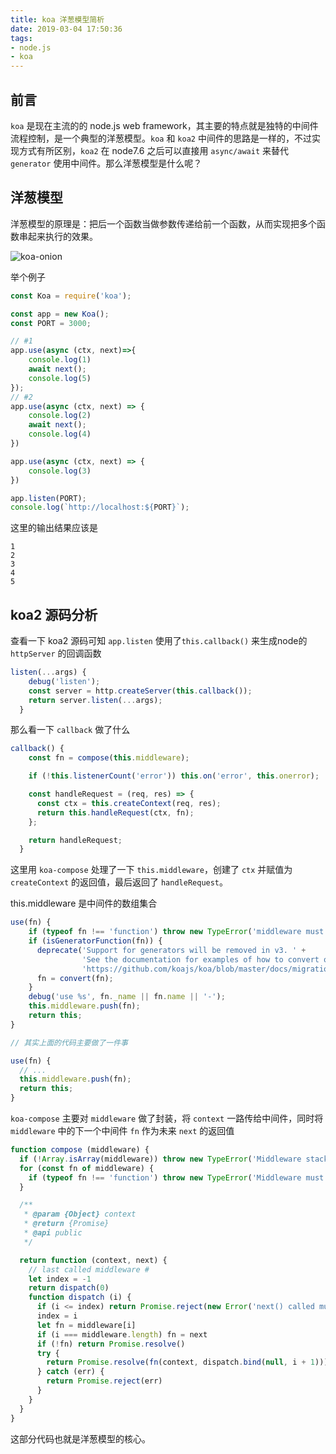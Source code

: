 ```yaml
---
title: koa 洋葱模型简析
date: 2019-03-04 17:50:36
tags:
- node.js
- koa
---
```


## 前言
`koa` 是现在主流的的 node.js web framework，其主要的特点就是独特的中间件流程控制，是一个典型的洋葱模型。`koa` 和 `koa2` 中间件的思路是一样的，不过实现方式有所区别，`koa2` 在 node7.6 之后可以直接用 `async/await` 来替代 `generator` 使用中间件。那么洋葱模型是什么呢？

<!-- more -->

## 洋葱模型
洋葱模型的原理是：把后一个函数当做参数传递给前一个函数，从而实现把多个函数串起来执行的效果。

![koa-onion](https://cdn.meishakeji.com/blog/koa-onion-model.png)

举个例子
```js
const Koa = require('koa');

const app = new Koa();
const PORT = 3000;

// #1
app.use(async (ctx, next)=>{
    console.log(1)
    await next();
    console.log(5)
});
// #2
app.use(async (ctx, next) => {
    console.log(2)
    await next();
    console.log(4)
})

app.use(async (ctx, next) => {
    console.log(3)
})

app.listen(PORT);
console.log(`http://localhost:${PORT}`);
```

这里的输出结果应该是

```
1
2
3
4
5
```

## koa2 源码分析

查看一下 koa2 源码可知 `app.listen` 使用了`this.callback()` 来生成node的 `httpServer` 的回调函数

```js
listen(...args) {
    debug('listen');
    const server = http.createServer(this.callback());
    return server.listen(...args);
  }
```

那么看一下 `callback` 做了什么

```js
callback() {
    const fn = compose(this.middleware);

    if (!this.listenerCount('error')) this.on('error', this.onerror);

    const handleRequest = (req, res) => {
      const ctx = this.createContext(req, res);
      return this.handleRequest(ctx, fn);
    };

    return handleRequest;
  }
```

这里用 `koa-compose` 处理了一下 `this.middleware`，创建了 `ctx` 并赋值为`createContext` 的返回值，最后返回了 `handleRequest`。

this.middleware 是中间件的数组集合

```js
use(fn) {
    if (typeof fn !== 'function') throw new TypeError('middleware must be a function!');
    if (isGeneratorFunction(fn)) {
      deprecate('Support for generators will be removed in v3. ' +
                'See the documentation for examples of how to convert old middleware ' +
                'https://github.com/koajs/koa/blob/master/docs/migration.md');
      fn = convert(fn);
    }
    debug('use %s', fn._name || fn.name || '-');
    this.middleware.push(fn);
    return this;
}

// 其实上面的代码主要做了一件事

use(fn) {
  // ...
  this.middleware.push(fn);
  return this;
}
```

`koa-compose` 主要对 `middleware` 做了封装，将 `context` 一路传给中间件，同时将 `middleware` 中的下一个中间件 `fn` 作为未来 `next` 的返回值

```js
function compose (middleware) {
  if (!Array.isArray(middleware)) throw new TypeError('Middleware stack must be an array!')
  for (const fn of middleware) {
    if (typeof fn !== 'function') throw new TypeError('Middleware must be composed of functions!')
  }

  /**
   * @param {Object} context
   * @return {Promise}
   * @api public
   */

  return function (context, next) {
    // last called middleware #
    let index = -1
    return dispatch(0)
    function dispatch (i) {
      if (i <= index) return Promise.reject(new Error('next() called multiple times'))
      index = i
      let fn = middleware[i]
      if (i === middleware.length) fn = next
      if (!fn) return Promise.resolve()
      try {
        return Promise.resolve(fn(context, dispatch.bind(null, i + 1)));
      } catch (err) {
        return Promise.reject(err)
      }
    }
  }
}
```

这部分代码也就是洋葱模型的核心。
